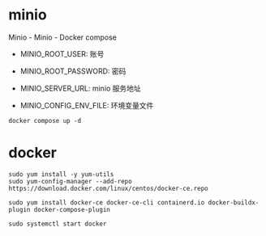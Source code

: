 # minio

Minio - Minio - Docker compose

- MINIO_ROOT_USER: 账号

- MINIO_ROOT_PASSWORD: 密码

- MINIO_SERVER_URL: minio 服务地址

- MINIO_CONFIG_ENV_FILE: 环境变量文件

```
docker compose up -d
```

# docker

```
sudo yum install -y yum-utils
sudo yum-config-manager --add-repo https://download.docker.com/linux/centos/docker-ce.repo
```

```
sudo yum install docker-ce docker-ce-cli containerd.io docker-buildx-plugin docker-compose-plugin
```

```
sudo systemctl start docker
```

